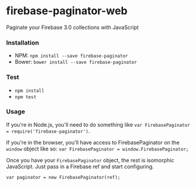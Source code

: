 # firebase-paginator-web
Paginate your Firebase 3.0 collections with JavaScript

### Installation

- NPM: ```npm install --save firebase-paginator```
- Bower: ```bower install --save firebase-paginator```

### Test

- ```npm install```
- ```npm test```

### Usage

If you're in Node.js, you'll need to do something like ```var FirebasePaginator = require('firebase-paginator')```. 

If you're in the browser, you'll have access to FirebasePaginator on the ```window``` object like so: ```var FirebasePaginator = window.FirebasePaginator;```

Once you have your ```FirebasePaginator``` object, the rest is isomorphic JavaScript. Just pass in a Firebase ref and start configuring.

```
var paginator = new FirebasePaginator(ref);

``` 
